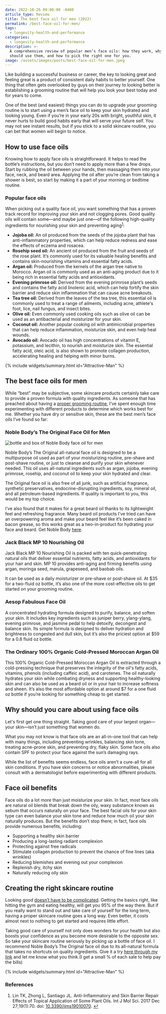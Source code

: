 ```yaml
---
date: 2022-10-26 09:00:00 -0400
article_type: Review
title: The best face oil for men (2022)
permalink: /best-face-oil-for-men/
tags:
  - longevity-health-and-performance
categories:
  - longevity-health-and-performance
description: >-
  A comprehensive review of popular men’s face oils: how they work, why you
  should use them, and how to pick the right one for you.
image: /assets/images/posts/best-face-oil-for-men.jpeg
---
```

Like building a successful business or career, the key to looking great and feeling great is a product of consistent daily habits to better yourself. One thing that often gets overlooked by guys on their journey to looking better is establishing a grooming routine that will help you look your best today and for years to come.

One of the best (and easiest) things you can do to upgrade your grooming routine is to start using a men’s face oil to keep your skin hydrated and looking young. Even if you’re in your early 20s with bright, youthful skin, it never hurts to build good habits early that will serve your future self. You may not see instant results, but if you stick to a solid skincare routine, you can bet that women will begin to notice.

## How to use face oils

Knowing how to apply face oils is straightforward. It helps to read the bottle’s instructions, but you don’t need to apply more than a few drops. Start by rubbing the oil between your hands, then massaging them into your face, neck, and beard area. Applying the oil after you’re clean from taking a shower is best, so start by making it a part of your morning or bedtime routine.

### Popular face oils

When picking out a quality face oil, you want something that has a proven track record for improving your skin and not clogging pores. Good quality oils will contain some—and maybe just one—of the following high-quality ingredients for nourishing your skin and preventing aging<sup><a class="footnote" rel="footnote" href="#fn:1">1</a></sup>:

* **Jojoba oil:** An oil produced from the seeds of the jojoba plant that has anti-inflammatory properties, which can help reduce redness and ease the effects of eczema and rosacea.
* **Rosehip seed oil:** An ancient oil produced from the fruit and seeds of the rose plant. It’s commonly used for its valuable healing benefits and contains skin-nourishing vitamins and essential fatty acids.
* **Argan oil:** Produced from the kernels of the argan tree native to Morocco. Argan oil is commonly used as an anti-aging product due to it being rich in essential fatty acids and antioxidants.
* **Evening primrose oil:** Derived from the evening primrose plant’s seeds and contains the fatty acid linolenic acid, which can help fortify the skin barrier and reduce skin inflammation that can cause acne breakouts.
* **Tea tree oil:** Derived from the leaves of the tea tree, this essential oil is commonly used to treat a range of ailments, including acne, athlete's foot, lice, nail fungus, and insect bites.
* **Olive oil:** Even commonly used cooking oils such as olive oil can be used as an antibacterial and moisturizer for your skin.
* **Coconut oil:** Another popular cooking oil with antimicrobial properties that can help reduce inflammation, moisturize skin, and even help heal wounds.
* **Avocado oil:** Avocado oil has high concentrations of vitamin E, potassium, and lecithin, to nourish and moisturize skin. The essential fatty acid, oleic acid, is also shown to promote collagen production, accelerating healing and helping with minor burns.

{% include widgets/summary.html id="Attractive-Man" %}

## The best face oils for men

While “best” may be subjective, some skincare products certainly take care to provide a proven formula with quality ingredients. As someone that has preached about having a [proper grooming routine](https://edlatimore.com/how-to-become-more-physically-attractive-to-women/), I’ve spent enough time experimenting with different products to determine which works best for me. Whether you have dry or sensitive skin, these are the best men’s face oils I’ve found so far:

### Noble Body’s The Original Face Oil for Men

![bottle and box of Noble Body face oil for men](/assets/images/posts/noble-body-face-oil-for-men.jpeg)

Noble Body’s The Original all-natural face oil is designed to be a multipurpose oil used as part of your moisturizing routine, pre-shave and post-shave routine, or just to cleanse and purify your skin whenever needed. This oil uses all-natural ingredients such as argan, jojoba, evening primrose, rosehip, and coconut oil to keep your skin hydrated and clear.

The Original face oil is also free of all junk, such as artificial fragrance, synthetic preservatives, endocrine-disrupting ingredients, soy, mineral oil, and all petroleum-based ingredients. If quality is important to you, this would be my top choice.

I’ve also found that it makes for a great beard oil thanks to its lightweight feel and refreshing fragrance. Many beard oil products I’ve tried can have an overpowering aroma and make your beard feel like it’s been caked in bacon grease, so this works great as a two-in-product for hydrating your face and beard. Get Noble Body [here](https://noble-body.com?aff=33).

### Jack Black MP 10 Nourishing Oil

Jack Black MP 10 Nourishing Oil is packed with ten quick-penetrating natural oils that deliver essential nutrients, fatty acids, and antioxidants for your hair and skin. MP 10 provides anti-aging and firming benefits using argan, moringa seed, marula, grapeseed, and baobab oils.

It can be used as a daily moisturizer or pre-shave or post-shave oil. At $35 for a two-fluid oz bottle, it’s also one of the more cost-effective oils to get started on your grooming routine.

### Aesop Fabulous Face Oil

A concentrated hydrating formula designed to purify, balance, and soften your skin. It includes key ingredients such as juniper berry, ylang-ylang, evening primrose, and jasmine pedal to help detoxify, decongest and balance skin. Its simple formula is designed to deliver hydration and brightness to congested and dull skin, but it’s also the priciest option at $59 for a 0.8 fluid oz bottle.

### The Ordinary 100% Organic Cold-Pressed Moroccan Argan Oil

This 100% Organic Cold-Pressed Moroccan Argan Oil is extracted through a cold-pressing technique that preserves the integrity of the oil's fatty acids, vitamins, phenols (including caffeic acid), and carotenes. The oil naturally hydrates your skin while combating dryness and supporting healthy-looking skin and can also be used as a beard oil or in your hair to increase softness and sheen. It’s also the most affordable option at around $7 for a one fluid oz bottle if you’re looking for something cheap to get started.

## Why should you care about using face oils

Let's first get one thing straight. Taking good care of your largest organ—your skin—isn’t just something that women do.

What you may not know is that face oils are an all-in-one tool that can help with many things, including preventing wrinkles, balancing skin tone, treating acne-prone skin, and preventing dry, flaky skin. Some face oils also contain SPF to protect your face against the sun’s damaging rays.

While the list of benefits seems endless, face oils aren’t a cure-all for all skin conditions. If you have skin concerns or notice abnormalities, please consult with a dermatologist before experimenting with different products.

## Face oil benefits

Face oils do a lot more than just moisturize your skin. In fact, most face oils are natural oil blends that break down the oily, waxy substance known as sebum that occurs naturally on your face. The best facial oils for your skin type can even balance your skin tone and reduce how much oil your skin naturally produces. But the benefits don’t stop there; in fact, face oils provide numerous benefits, including:

* Supporting a healthy skin barrier
* Producing a long-lasting radiant complexion
* Protecting against free radicals
* Stimulate collagen production to prevent the chance of fine lines (aka wrinkles)
* Reducing blemishes and evening out your complexion
* Replenish dry, itchy skin
* Naturally reducing oily skin

## Creating the right skincare routine

Looking good [doesn’t have to be complicated](https://edlatimore.com/how-to-be-an-attractive-man/). Getting the basics right, like hitting the gym and eating healthy, will get you 95% of the way there. But if you really want to stand out and take care of yourself for the long term, having a proper skincare routine goes a long way. Even better, it costs almost next to nothing to get started and requires little effort.

Taking good care of yourself not only does wonders for your health but also boosts your confidence as you become more desirable to the opposite sex. So take your skincare routine seriously by picking up a bottle of face oil. I recommend Noble Body’s The Original face oil due to its all-natural formula that takes no shortcuts on quality ingredients. Give it a try [here through my link](https://noble-body.com?aff=33) and let me know what you think.(I get a small % of each sale to help pay the bills)

{% include widgets/summary.html id="Attractive-Man" %}

### References

<div class="footnotes"><ol><li><p>Lin TK, Zhong L, Santiago JL. Anti-Inflammatory and Skin Barrier Repair Effects of Topical Application of Some Plant Oils. Int J Mol Sci. 2017 Dec 27;19(1):70. doi: <a href="https://www.ncbi.nlm.nih.gov/pmc/articles/PMC5796020/">10.3390/ijms19010070</a>.&nbsp;<a class="reversefootnote" href="#fnref:1">↩</a></p></li></ol></div>